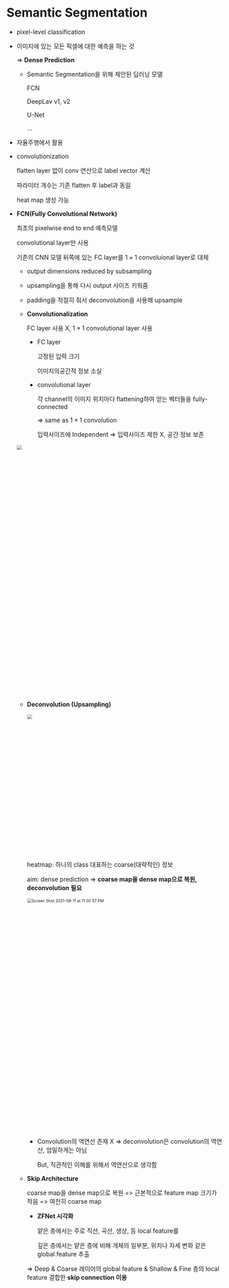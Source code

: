 # Semantic Segmentation

- pixel-level classification

- 이미지에 있는 모든 픽셀에 대한 예측을 하는 것

  => **Dense Prediction**

  - Semantic Segmentation을 위해 제안된 딥러닝 모델

    FCN

    DeepLav v1, v2

    U-Net

    ...

- 자율주행에서 활용

- convolutionization

  flatten layer 없이 conv 연산으로 label vector 계산

  파라미터 개수는 기존 flatten 후 label과 동일

  heat map 생성 가능

- **FCN(Fully Convolutional Network)**

  최초의 pixelwise end to end 예측모델

  convolutional layer만 사용

  기존의 CNN 모델 뒤쪽에 있는 FC layer를 $1\times1$ convoluional layer로 대체

  -  output dimensions reduced by subsampling
  - upsampling을 통해 다시 output 사이즈 키워줌
  - padding을 적절히 줘서 deconvolution을 사용해 upsample

  - **Convolutionalization**

    FC layer 사용 X, $1\times1$ convolutional layer 사용

    - FC layer

      고정된 입력 크기

      이미지의공간적 정보 소실

    - convolutional layer

      각 channel의 이미지 위치마다 flattening하여 얻는 벡터들을 fully-connected

      => same as $1\times1$ convolution

      입력사이즈에 Independent => 입력사이즈 제한 X, 공간 정보 보존

  <img width="827" src="https://user-images.githubusercontent.com/60209937/129042427-0cea1f52-c469-417b-b7c7-d7ce5f0860be.png" style="zoom:70%;" >

  - **Deconvolution (Upsampling)**

    <img width="463"  src="https://user-images.githubusercontent.com/60209937/129042861-01cc25d0-52a9-4f5e-92f9-544105704ffc.png" style="zoom:70%;" >

    heatmap: 하나의 class 대표하는 coarse(대략적인) 정보

    aim: dense prediction => **coarse map을 dense map으로 복원, deconvolution 필요**

    <img width="829" alt="Screen Shot 2021-08-11 at 11 00 57 PM" src="https://user-images.githubusercontent.com/60209937/129042876-43d1bf01-0e7a-4b46-adf7-3b69796f41df.png" style="zoom:65%;" >

    - Convolution의 역연산 존재 X => deconvolution은 convolution의 역연산, 엄밀하게는 아님

      But, 직관적인 이해를 위해서 역연산으로 생각함

  - **Skip Architecture**

    coarse map을 dense map으로 복원 => 근본적으로 feature map 크기가 작음 => 여전히 coarse map

    - **ZFNet 시각화**

      얕은 층에서는 주로 직선, 곡선, 생상, 등 local feature를

      깊은 층에서는 얕은 층에 비해 개체의 일부분, 위치나 자세 변화 같은 global feature 추출

    => Deep & Coarse 레이어의 global feature & Shallow & Fine 층의 local feature 결합한 **skip connection 이용**

  

  

